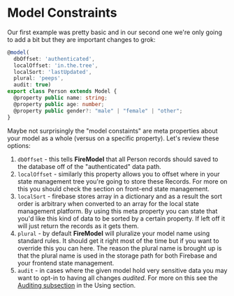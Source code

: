 # Model Constraints

Our first example was pretty basic and in our second one we're only going to add a bit but they are important changes to grok:

```typescript
@model(
  dbOffset: 'authenticated', 
  localOffset: 'in.the.tree', 
  localSort: 'lastUpdated',
  plural: 'peeps', 
  audit: true)
export class Person extends Model {
  @property public name: string;
  @property public age: number;
  @property public gender?: "male" | "female" | "other";
}
```

Maybe not surprisingly the "model constaints" are meta properties about your model as a whole (versus on a specific property). Let's review these options:

1. `dbOffset` - this tells **FireModel** that all Person records should saved to the database off of the "authenticated" data path.
2. `localOffset` - similarly this property allows you to offset where in your state management tree you're going to store these Records. For more on this you should check the section on front-end state management.
3. `localSort` - firebase stores array in a dictionary and as a result the sort order is arbitrary when converted to an array for the local state management platform. By using this meta property you can state that you'd like this kind of data to be sorted by a certain property. If left off it will just return the records as it gets them.
4. `plural` - by default **FireModel** will pluralize your model name using standard rules. It should get it right most of the time but if you want to override this you can here. The reason the plural name is brought up is that the plural name is used in the storage path for both Firebase and your frontend state management.
5. `audit` - in cases where the given model hold very sensitive data you may want to opt-in to having all changes _audited_. For more on this see the [Auditing subsection](../using/auditing.html) in the Using section.
